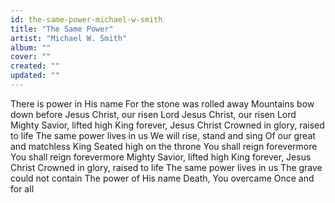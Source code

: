 ```yaml
---
id: the-same-power-michael-w-smith
title: "The Same Power"
artist: "Michael W. Smith"
album: ""
cover: ""
created: ""
updated: ""
---
```


There is power in His name
For the stone was rolled away
Mountains bow down before
Jesus Christ, our risen Lord
Jesus Christ, our risen Lord
Mighty Savior, lifted high
King forever, Jesus Christ
Crowned in glory, raised to life
The same power lives in us
We will rise, stand and sing
Of our great and matchless King
Seated high on the throne
You shall reign forevermore
You shall reign forevermore
Mighty Savior, lifted high
King forever, Jesus Christ
Crowned in glory, raised to life
The same power lives in us
The grave could not contain
The power of His name
Death, You overcame
Once and for all